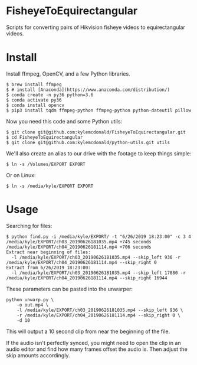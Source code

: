 # FisheyeToEquirectangular

Scripts for converting pairs of Hikvision fisheye videos to equirectangular videos.

# Install

Install ffmpeg, OpenCV, and a few Python libraries.

```
$ brew install ffmpeg
$ # install [Anaconda](https://www.anaconda.com/distribution/)
$ conda create -n py36 python=3.6
$ conda activate py36
$ conda install opencv
$ pip3 install tqdm ffmpeg-python ffmpeg-python python-dateutil pillow
```

Now you need this code and some Python utils:

```
$ git clone git@github.com:kylemcdonald/FisheyeToEquirectangular.git
$ cd FisheyeToEquirectangular
$ git clone git@github.com:kylemcdonald/python-utils.git utils
```

We'll also create an alias to our drive with the footage to keep things simple:

```
$ ln -s /Volumes/EXPORT EXPORT
```

Or on Linux:

```
$ ln -s /media/kyle/EXPORT EXPORT
```

# Usage

Searching for files:

```
$ python find.py -i /media/kyle/EXPORT/ -t "6/26/2019 18:23:00" -c 3 4
/media/kyle/EXPORT/ch03_20190626181035.mp4 +745 seconds
/media/kyle/EXPORT/ch04_20190626181114.mp4 +706 seconds
Extract near beginning of files:
  -l /media/kyle/EXPORT/ch03_20190626181035.mp4 --skip_left 936 -r /media/kyle/EXPORT/ch04_20190626181114.mp4 --skip_right 0
Extract from 6/26/2019 18:23:00:
  -l /media/kyle/EXPORT/ch03_20190626181035.mp4 --skip_left 17880 -r /media/kyle/EXPORT/ch04_20190626181114.mp4 --skip_right 16944
```

These parameters can be pasted into the unwarper:

```
python unwarp.py \
    -o out.mp4 \
    -l /media/kyle/EXPORT/ch03_20190626181035.mp4 --skip_left 936 \
    -r /media/kyle/EXPORT/ch04_20190626181114.mp4 --skip_right 0 \
    -d 10
```

This will output a 10 second clip from near the beginning of the file.

If the audio isn't perfectly synced, you might need to open the clip in an audio editor and find how many frames offset the audio is. Then adjust the skip amounts accordingly.
